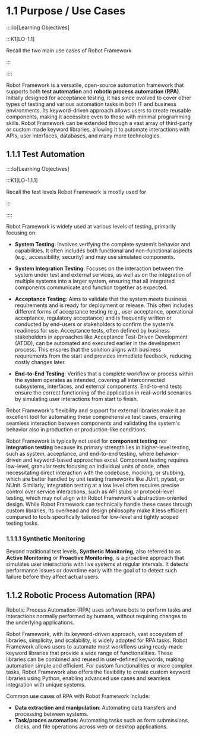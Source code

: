 # 1.1 Purpose / Use Cases

::::lo[Learning Objectives]

:::K1[LO-1.1]

Recall the two main use cases of Robot Framework

:::

::::

Robot Framework is a versatile, open-source automation framework that supports both **test automation** and **robotic process automation (RPA)**.
Initially designed for acceptance testing, it has since evolved to cover other types of testing and various automation tasks in both IT and business environments.
Its keyword-driven approach allows users to create reusable components, making it accessible even to those with minimal programming skills.
Robot Framework can be extended through a vast array of third-party or custom made keyword libraries, allowing it to automate interactions with APIs, user interfaces, databases, and many more technologies.



## 1.1.1 Test Automation

::::lo[Learning Objectives]

:::K1[LO-1.1.1]

Recall the test levels Robot Framework is mostly used for

:::

::::

Robot Framework is widely used at various levels of testing, primarily focusing on:

- **System Testing**: Involves verifying the complete system’s behavior and capabilities. It often includes both functional and non-functional aspects (e.g., accessibility, security) and may use simulated components.

- **System Integration Testing**: Focuses on the interaction between the system under test and external services, as well as on the integration of multiple systems into a larger system, ensuring that all integrated components communicate and function together as expected.

- **Acceptance Testing**: Aims to validate that the system meets business requirements and is ready for deployment or release. This often includes different forms of acceptance testing (e.g., user acceptance, operational acceptance, regulatory acceptance) and is frequently written or conducted by end-users or stakeholders to confirm the system’s readiness for use. Acceptance tests, often defined by business stakeholders in approaches like Acceptance Test-Driven Development (ATDD), can be automated and executed earlier in the development process. This ensures that the solution aligns with business requirements from the start and provides immediate feedback, reducing costly changes later.

- **End-to-End Testing**: Verifies that a complete workflow or process within the system operates as intended, covering all interconnected subsystems, interfaces, and external components. End-to-end tests ensure the correct functioning of the application in real-world scenarios by simulating user interactions from start to finish.

Robot Framework's flexibility and support for external libraries make it an excellent tool for automating these comprehensive test cases, ensuring seamless interaction between components and validating the system's behavior also in production or production-like conditions.

Robot Framework is typically not used for **component testing** nor **integration testing** because its primary strength lies in higher-level testing, such as system, acceptance, and end-to-end testing, where behavior-driven and keyword-based approaches excel. Component testing requires low-level, granular tests focusing on individual units of code, often necessitating direct interaction with the codebase, mocking, or stubbing, which are better handled by unit testing frameworks like JUnit, pytest, or NUnit. Similarly, integration testing at a low level often requires precise control over service interactions, such as API stubs or protocol-level testing, which may not align with Robot Framework's abstraction-oriented design. While Robot Framework can technically handle these cases through custom libraries, its overhead and design philosophy make it less efficient compared to tools specifically tailored for low-level and tightly scoped testing tasks.


### 1.1.1.1 Synthetic Monitoring

Beyond traditional test levels, **Synthetic Monitoring**, also referred to as **Active Monitoring** or **Proactive Monitoring**, is a proactive approach that simulates user interactions with live systems at regular intervals. It detects performance issues or downtime early with the goal of to detect such failure before they affect actual users.



## 1.1.2 Robotic Process Automation (RPA)

Robotic Process Automation (RPA) uses software bots to perform tasks and interactions normally performed by humans, without requiring changes to the underlying applications.

Robot Framework, with its keyword-driven approach, vast ecosystem of libraries, simplicity, and scalability, is widely adopted for RPA tasks.
Robot Framework allows users to automate most workflows using ready-made keyword libraries that provide a wide range of functionalities. These libraries can be combined and reused in user-defined keywords, making automation simple and efficient. For custom functionalities or more complex tasks, Robot Framework also offers the flexibility to create custom keyword libraries using Python, enabling advanced use cases and seamless integration with unique systems.

Common use cases of RPA with Robot Framework include:

- **Data extraction and manipulation**: Automating data transfers and processing between systems.
- **Task/proces automation**: Automating tasks such as form submissions, clicks, and file operations across web or desktop applications.


